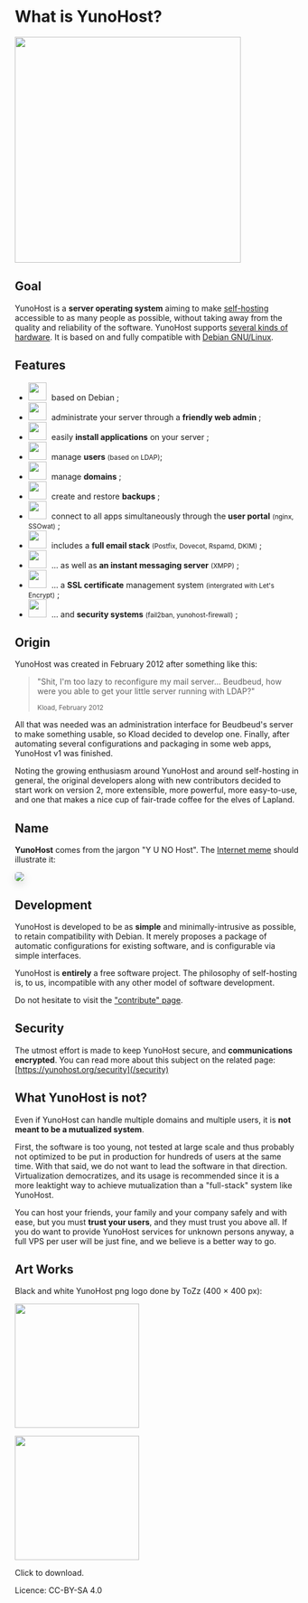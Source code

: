 What is YunoHost?
=================

<img src="/images/YunoHost_logo_vertical.png" width=400>

Goal
----

YunoHost is a **server operating system** aiming to make [self-hosting](selfhosting) accessible to as many people as possible, without taking away from the quality and reliability of the software. YunoHost supports [several kinds of hardware](install). It is based on and fully compatible with [Debian GNU/Linux](https://debian.org).

Features
--------

- <img src="/images/icon-debian.png" width=32 style="margin-right:5px"> based on Debian ;
- <img src="/images/icon-tools.png" width=32 style="margin-right:5px" width=64> administrate your server through a **friendly web admin** ;
- <img src="/images/icon-package.png" width=32 style="margin-right:5px"> easily **install applications** on your server ;
- <img src="/images/icon-users.png" width=32 style="margin-right:5px"> manage **users** <small>(based on LDAP)</small>;
- <img src="/images/icon-globe.png" width=32 style="margin-right:5px"> manage **domains** ;
- <img src="/images/icon-medic.png" width=32 style="margin-right:5px"> create and restore **backups** ;
- <img src="/images/icon-door.png" width=32 style="margin-right:5px"> connect to all apps simultaneously through the **user portal** <small>(nginx, SSOwat)</small> ;
- <img src="/images/icon-mail.png" width=32 style="margin-right:5px"> includes a **full email stack** <small>(Postfix, Dovecot, Rspamd, DKIM)</small> ;
- <img src="/images/icon-messaging.png" width=32 style="margin-right:5px"> ... as well as **an instant messaging server** <small>(XMPP)</small> ;
- <img src="/images/icon-lock.png" width=32 style="margin-right:5px"> ... a **SSL certificate** management system <small>(intergrated with Let's Encrypt)</small> ;
- <img src="/images/icon-shield.png" width=32 style="margin-right:5px"> ... and **security systems** <small>(fail2ban, yunohost-firewall)</small> ;

Origin
------

YunoHost was created in February 2012 after something like this:

 <blockquote><p>"Shit, I'm too lazy to reconfigure my mail server... Beudbeud, how were you able to get your little server running with LDAP?"</p>
<small>Kload, February 2012</small></blockquote>

All that was needed was an administration interface for Beudbeud's server to make something usable, so Kload decided to develop one. Finally, after automating several configurations and packaging in some web apps, YunoHost v1 was finished.

Noting the growing enthusiasm around YunoHost and around self-hosting in general, the original developers along with new contributors decided to start work on version 2, more extensible, more powerful, more easy-to-use, and one that makes a nice cup of fair-trade coffee for the elves of Lapland.

Name
----

**YunoHost** comes from the jargon "Y U NO Host". The [Internet meme](https://en.wikipedia.org/wiki/Internet_meme) should illustrate it:
<div class="text-center"><img style="border-radius: 5px; box-shadow: 0 5px 15px rgba(0,0,0,0.15);" src="/images/dude_yunohost.jpg"></div>

Development
-----------

YunoHost is developed to be as **simple** and minimally-intrusive as possible, to retain compatibility with Debian. It merely proposes a package of automatic configurations for existing software, and is configurable via simple interfaces.

YunoHost is **entirely** a free software project. The philosophy of self-hosting is, to us, incompatible with any other model of software development.

Do not hesitate to visit the ["contribute" page](/contribute).

Security
--------

The utmost effort is made to keep YunoHost secure, and **communications encrypted**. You can read more about this subject on the related page:
[https://yunohost.org/security](/security)

What YunoHost is not?
---------------------

Even if YunoHost can handle multiple domains and multiple users, it is **not meant to be a mutualized system**.

First, the software is too young, not tested at large scale and thus probably not optimized to be put in production for hundreds of users at the same time. With that said, we do not want to lead the software in that direction. Virtualization democratizes, and its usage is recommended since it is a more leaktight way to achieve mutualization than a "full-stack" system like YunoHost.

You can host your friends, your family and your company safely and with ease, but you must **trust your users**, and they must trust you above all. If you do want to provide YunoHost services for unknown persons anyway, a full VPS per user will be just fine, and we believe is a better way to go.

Art Works
---------

Black and white YunoHost png logo done by ToZz (400 × 400 px):

<a href="/images/ynh_logo_black_300dpi.png"><img src="/images/ynh_logo_black_300dpi.png" width=220></a>

<a href="/images/ynh_logo_white_300dpi.png"><img src="/images/ynh_logo_white_300dpi.png" width=220></a>

Click to download.

Licence: CC-BY-SA 4.0
